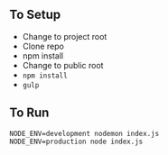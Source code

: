 ## To Setup

* Change to project root
* Clone repo
* npm install
* Change to public root
* `npm install`
* `gulp`


## To Run
```
NODE_ENV=development nodemon index.js
NODE_ENV=production node index.js
```

